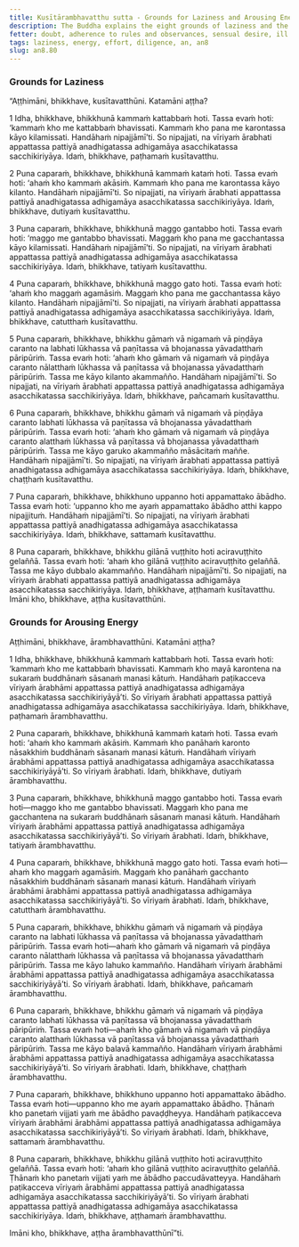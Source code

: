 ```yaml
---
title: Kusītārambhavatthu sutta - Grounds for Laziness and Arousing Energy
description: The Buddha explains the eight grounds of laziness and the eight grounds for rousing of energy.
fetter: doubt, adherence to rules and observances, sensual desire, ill will
tags: laziness, energy, effort, diligence, an, an8
slug: an8.80
---
```


### Grounds for Laziness

“Aṭṭhimāni, bhikkhave, kusītavatthūni. Katamāni aṭṭha?

1 Idha, bhikkhave, bhikkhunā kammaṁ kattabbaṁ hoti. Tassa evaṁ hoti: ‘kammaṁ kho me kattabbaṁ bhavissati. Kammaṁ kho pana me karontassa kāyo kilamissati. Handāhaṁ nipajjāmī’ti. So nipajjati, na vīriyaṁ ārabhati appattassa pattiyā anadhigatassa adhigamāya asacchikatassa sacchikiriyāya. Idaṁ, bhikkhave, paṭhamaṁ kusītavatthu.

2 Puna caparaṁ, bhikkhave, bhikkhunā kammaṁ kataṁ hoti. Tassa evaṁ hoti: ‘ahaṁ kho kammaṁ akāsiṁ. Kammaṁ kho pana me karontassa kāyo kilanto. Handāhaṁ nipajjāmī’ti. So nipajjati, na vīriyaṁ ārabhati appattassa pattiyā anadhigatassa adhigamāya asacchikatassa sacchikiriyāya. Idaṁ, bhikkhave, dutiyaṁ kusītavatthu.

3 Puna caparaṁ, bhikkhave, bhikkhunā maggo gantabbo hoti. Tassa evaṁ hoti: ‘maggo me gantabbo bhavissati. Maggaṁ kho pana me gacchantassa kāyo kilamissati. Handāhaṁ nipajjāmī’ti. So nipajjati, na vīriyaṁ ārabhati appattassa pattiyā anadhigatassa adhigamāya asacchikatassa sacchikiriyāya. Idaṁ, bhikkhave, tatiyaṁ kusītavatthu.

4 Puna caparaṁ, bhikkhave, bhikkhunā maggo gato hoti. Tassa evaṁ hoti: ‘ahaṁ kho maggaṁ agamāsiṁ. Maggaṁ kho pana me gacchantassa kāyo kilanto. Handāhaṁ nipajjāmī’ti. So nipajjati, na vīriyaṁ ārabhati appattassa pattiyā anadhigatassa adhigamāya asacchikatassa sacchikiriyāya. Idaṁ, bhikkhave, catutthaṁ kusītavatthu.

5 Puna caparaṁ, bhikkhave, bhikkhu gāmaṁ vā nigamaṁ vā piṇḍāya caranto na labhati lūkhassa vā paṇītassa vā bhojanassa yāvadatthaṁ pāripūriṁ. Tassa evaṁ hoti: ‘ahaṁ kho gāmaṁ vā nigamaṁ vā piṇḍāya caranto nālatthaṁ lūkhassa vā paṇītassa vā bhojanassa yāvadatthaṁ pāripūriṁ. Tassa me kāyo kilanto akammañño. Handāhaṁ nipajjāmī’ti. So nipajjati, na vīriyaṁ ārabhati appattassa pattiyā anadhigatassa adhigamāya asacchikatassa sacchikiriyāya. Idaṁ, bhikkhave, pañcamaṁ kusītavatthu.

6 Puna caparaṁ, bhikkhave, bhikkhu gāmaṁ vā nigamaṁ vā piṇḍāya caranto labhati lūkhassa vā paṇītassa vā bhojanassa yāvadatthaṁ pāripūriṁ. Tassa evaṁ hoti: ‘ahaṁ kho gāmaṁ vā nigamaṁ vā piṇḍāya caranto alatthaṁ lūkhassa vā paṇītassa vā bhojanassa yāvadatthaṁ pāripūriṁ. Tassa me kāyo garuko akammañño māsācitaṁ maññe. Handāhaṁ nipajjāmī’ti. So nipajjati, na vīriyaṁ ārabhati appattassa pattiyā anadhigatassa adhigamāya asacchikatassa sacchikiriyāya. Idaṁ, bhikkhave, chaṭṭhaṁ kusītavatthu.

7 Puna caparaṁ, bhikkhave, bhikkhuno uppanno hoti appamattako ābādho. Tassa evaṁ hoti: ‘uppanno kho me ayaṁ appamattako ābādho atthi kappo nipajjituṁ. Handāhaṁ nipajjāmī’ti. So nipajjati, na vīriyaṁ ārabhati appattassa pattiyā anadhigatassa adhigamāya asacchikatassa sacchikiriyāya. Idaṁ, bhikkhave, sattamaṁ kusītavatthu.

8 Puna caparaṁ, bhikkhave, bhikkhu gilānā vuṭṭhito hoti aciravuṭṭhito gelaññā. Tassa evaṁ hoti: ‘ahaṁ kho gilānā vuṭṭhito aciravuṭṭhito gelaññā. Tassa me kāyo dubbalo akammañño. Handāhaṁ nipajjāmī’ti. So nipajjati, na vīriyaṁ ārabhati appattassa pattiyā anadhigatassa adhigamāya asacchikatassa sacchikiriyāya. Idaṁ, bhikkhave, aṭṭhamaṁ kusītavatthu. Imāni kho, bhikkhave, aṭṭha kusītavatthūni.

### Grounds for Arousing Energy

Aṭṭhimāni, bhikkhave, ārambhavatthūni. Katamāni aṭṭha?

1 Idha, bhikkhave, bhikkhunā kammaṁ kattabbaṁ hoti. Tassa evaṁ hoti: ‘kammaṁ kho me kattabbaṁ bhavissati. Kammaṁ kho mayā karontena na sukaraṁ buddhānaṁ sāsanaṁ manasi kātuṁ. Handāhaṁ paṭikacceva vīriyaṁ ārabhāmi appattassa pattiyā anadhigatassa adhigamāya asacchikatassa sacchikiriyāyā’ti. So vīriyaṁ ārabhati appattassa pattiyā anadhigatassa adhigamāya asacchikatassa sacchikiriyāya. Idaṁ, bhikkhave, paṭhamaṁ ārambhavatthu.

2 Puna caparaṁ, bhikkhave, bhikkhunā kammaṁ kataṁ hoti. Tassa evaṁ hoti: ‘ahaṁ kho kammaṁ akāsiṁ. Kammaṁ kho panāhaṁ karonto nāsakkhiṁ buddhānaṁ sāsanaṁ manasi kātuṁ. Handāhaṁ vīriyaṁ ārabhāmi appattassa pattiyā anadhigatassa adhigamāya asacchikatassa sacchikiriyāyā’ti. So vīriyaṁ ārabhati. Idaṁ, bhikkhave, dutiyaṁ ārambhavatthu.

3 Puna caparaṁ, bhikkhave, bhikkhunā maggo gantabbo hoti. Tassa evaṁ hoti—maggo kho me gantabbo bhavissati. Maggaṁ kho pana me gacchantena na sukaraṁ buddhānaṁ sāsanaṁ manasi kātuṁ. Handāhaṁ vīriyaṁ ārabhāmi appattassa pattiyā anadhigatassa adhigamāya asacchikatassa sacchikiriyāyā’ti. So vīriyaṁ ārabhati. Idaṁ, bhikkhave, tatiyaṁ ārambhavatthu.

4 Puna caparaṁ, bhikkhave, bhikkhunā maggo gato hoti. Tassa evaṁ hoti—ahaṁ kho maggaṁ agamāsiṁ. Maggaṁ kho panāhaṁ gacchanto nāsakkhiṁ buddhānaṁ sāsanaṁ manasi kātuṁ. Handāhaṁ vīriyaṁ ārabhāmi ārabhāmi appattassa pattiyā anadhigatassa adhigamāya asacchikatassa sacchikiriyāyā’ti. So vīriyaṁ ārabhati. Idaṁ, bhikkhave, catutthaṁ ārambhavatthu.

5 Puna caparaṁ, bhikkhave, bhikkhu gāmaṁ vā nigamaṁ vā piṇḍāya caranto na labhati lūkhassa vā paṇītassa vā bhojanassa yāvadatthaṁ pāripūriṁ. Tassa evaṁ hoti—ahaṁ kho gāmaṁ vā nigamaṁ vā piṇḍāya caranto nālatthaṁ lūkhassa vā paṇītassa vā bhojanassa yāvadatthaṁ pāripūriṁ. Tassa me kāyo lahuko kammañño. Handāhaṁ vīriyaṁ ārabhāmi ārabhāmi appattassa pattiyā anadhigatassa adhigamāya asacchikatassa sacchikiriyāyā’ti. So vīriyaṁ ārabhati. Idaṁ, bhikkhave, pañcamaṁ ārambhavatthu.

6 Puna caparaṁ, bhikkhave, bhikkhu gāmaṁ vā nigamaṁ vā piṇḍāya caranto labhati lūkhassa vā paṇītassa vā bhojanassa yāvadatthaṁ pāripūriṁ. Tassa evaṁ hoti—ahaṁ kho gāmaṁ vā nigamaṁ vā piṇḍāya caranto alatthaṁ lūkhassa vā paṇītassa vā bhojanassa yāvadatthaṁ pāripūriṁ. Tassa me kāyo balavā kammañño. Handāhaṁ vīriyaṁ ārabhāmi ārabhāmi appattassa pattiyā anadhigatassa adhigamāya asacchikatassa sacchikiriyāyā’ti. So vīriyaṁ ārabhati. Idaṁ, bhikkhave, chaṭṭhaṁ ārambhavatthu.

7 Puna caparaṁ, bhikkhave, bhikkhuno uppanno hoti appamattako ābādho. Tassa evaṁ hoti—uppanno kho me ayaṁ appamattako ābādho. Ṭhānaṁ kho panetaṁ vijjati yaṁ me ābādho pavaḍḍheyya. Handāhaṁ paṭikacceva vīriyaṁ ārabhāmi ārabhāmi appattassa pattiyā anadhigatassa adhigamāya asacchikatassa sacchikiriyāyā’ti. So vīriyaṁ ārabhati. Idaṁ, bhikkhave, sattamaṁ ārambhavatthu.

8 Puna caparaṁ, bhikkhave, bhikkhu gilānā vuṭṭhito hoti aciravuṭṭhito gelaññā. Tassa evaṁ hoti: ‘ahaṁ kho gilānā vuṭṭhito aciravuṭṭhito gelaññā. Ṭhānaṁ kho panetaṁ vijjati yaṁ me ābādho paccudāvatteyya. Handāhaṁ paṭikacceva vīriyaṁ ārabhāmi appattassa pattiyā anadhigatassa adhigamāya asacchikatassa sacchikiriyāyā’ti. So vīriyaṁ ārabhati appattassa pattiyā anadhigatassa adhigamāya asacchikatassa sacchikiriyāya. Idaṁ, bhikkhave, aṭṭhamaṁ ārambhavatthu.

Imāni kho, bhikkhave, aṭṭha ārambhavatthūnī”ti.
